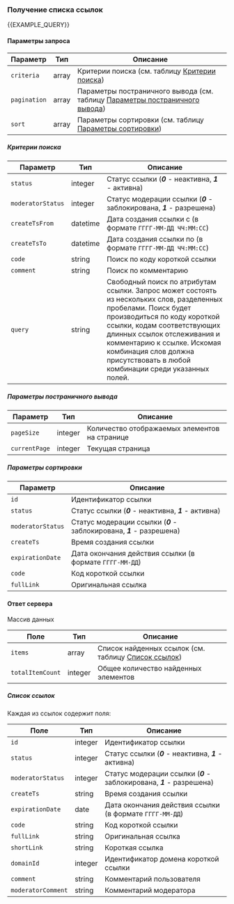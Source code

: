 ### Получение списка ссылок
{{EXAMPLE_QUERY}}

#### Параметры запроса

 Параметр        | Тип     | Описание
-----------------|---------|-----------
`criteria`       | array   | Критерии поиска (см. таблицу [Критерии поиска](#list-criteria))
`pagination`     | array   | Параметры постраничного вывода (см. таблицу [Параметры постраничного вывода](#list-pagination))
`sort`           | array   | Параметры сортировки (см. таблицу [Параметры сортировки](#list-sort))

##### <span data-anchor="list-criteria">Критерии поиска</span>

 Параметр          | Тип     | Описание
-------------------|---------|-----------
`status`           | integer | Статус ссылки (***0*** - неактивна, ***1*** - активна)
`moderatorStatus`  | integer | Статус модерации ссылки (***0*** - заблокирована, ***1*** - разрешена)
`createTsFrom`     | datetime | Дата создания ссылки с (в формате `ГГГГ-ММ-ДД ЧЧ:ММ:СС`)
`createTsTo`       | datetime | Дата создания ссылки по (в формате `ГГГГ-ММ-ДД ЧЧ:ММ:СС`)
`code`             | string | Поиск по коду короткой ссылки
`comment`          | string | Поиск по комментарию
`query`            | string | Свободный поиск по атрибутам ссылки. Запрос может состоять из нескольких слов, разделенных пробелами. Поиск будет производиться по коду короткой ссылки, кодам соответствующих длинных ссылок отслеживания и комментарию к ссылке. Искомая комбинация слов должна присутствовать в любой комбинации среди указанных полей.

##### <span data-anchor="list-pagination">Параметры постраничного вывода</span>

 Параметр          | Тип     | Описание
-------------------|---------|-----------
`pageSize`         | integer | Количество отображаемых элементов на странице
`currentPage`      | integer | Текущая страница

##### <span data-anchor="list-sort">Параметры сортировки</span>

 Параметр          | Описание
-------------------|-----------
`id`               | Идентификатор ссылки
`status`           | Статус ссылки (***0*** - неактивна, ***1*** - активна)
`moderatorStatus`  | Статус модерации ссылки (***0*** - заблокирована, ***1*** - разрешена)
`createTs`         | Время создания ссылки
`expirationDate`   | Дата окончания действия ссылки (в формате `ГГГГ-ММ-ДД`)
`code`             | Код короткой ссылки
`fullLink`         | Оригинальная ссылка


#### Ответ сервера

Массив данных

 Поле            | Тип     | Описание
-----------------|---------|-----------
`items`          | array   | Список найденных ссылок (см. таблицу [Список ссылок](#list-items))
`totalItemCount` | integer | Общее количество найденных элементов


##### <span data-anchor="list-items">Список ссылок</span>

Каждая из ссылок содержит поля:

 Поле              | Тип     | Описание
-------------------|---------|-----------
`id`               | integer | Идентификатор ссылки
`status`           | integer | Статус ссылки (***0*** - неактивна, ***1*** - активна)
`moderatorStatus`  | integer | Статус модерации ссылки (***0*** - заблокирована, ***1*** - разрешена)
`createTs`         | string  | Время создания ссылки
`expirationDate`   | date    | Дата окончания действия ссылки (в формате `ГГГГ-ММ-ДД`)
`code`             | string  | Код короткой ссылки
`fullLink`         | string  | Оригинальная ссылка
`shortLink`        | string  | Короткая ссылка
`domainId`         | integer | Идентификатор домена короткой ссылки
`comment`          | string  | Комментарий пользователя
`moderatorComment` | string  | Комментарий модератора